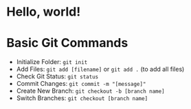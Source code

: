 # Hello, world!

# Basic Git Commands

- Initialize Folder: `git init`
- Add Files: `git add [filename]` or `git add .` (to add all files)
- Check Git Status: `git status`
- Commit Changes: `git commit -m "[message]"`
- Create New Branch: `git checkout -b [branch name]`
- Switch Branches: `git checkout [branch name]`
